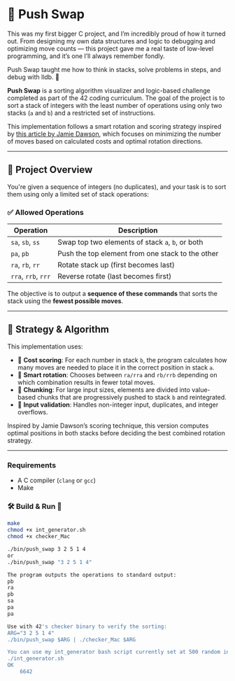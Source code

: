 # 🧮 Push Swap

This was my first bigger C project, and I’m incredibly proud of how it turned out. From designing my own data structures and logic to debugging and optimizing move counts — this project gave me a real taste of low-level programming, and it’s one I’ll always remember fondly.

Push Swap taught me how to think in stacks, solve problems in steps, and debug with lldb. 💪

**Push Swap** is a sorting algorithm visualizer and logic-based challenge completed as part of the 42 coding curriculum. The goal of the project is to sort a stack of integers with the least number of operations using only two stacks (`a` and `b`) and a restricted set of instructions.

This implementation follows a smart rotation and scoring strategy inspired by [this article by Jamie Dawson](https://medium.com/@jamierobertdawson/push-swap-the-least-amount-of-moves-with-two-stacks-d1e76a71789a), which focuses on minimizing the number of moves based on calculated costs and optimal rotation directions.

---

## 📌 Project Overview

You're given a sequence of integers (no duplicates), and your task is to sort them using only a limited set of stack operations:

### ✅ Allowed Operations

| Operation | Description                        |
|----------|------------------------------------|
| `sa`, `sb`, `ss` | Swap top two elements of stack `a`, `b`, or both |
| `pa`, `pb`       | Push the top element from one stack to the other |
| `ra`, `rb`, `rr` | Rotate stack up (first becomes last) |
| `rra`, `rrb`, `rrr` | Reverse rotate (last becomes first) |

The objective is to output a **sequence of these commands** that sorts the stack using the **fewest possible moves**.

---

## 🧠 Strategy & Algorithm

This implementation uses:

- 🧮 **Cost scoring**: For each number in stack `b`, the program calculates how many moves are needed to place it in the correct position in stack `a`.
- 🔁 **Smart rotation**: Chooses between `ra/rra` and `rb/rrb` depending on which combination results in fewer total moves.
- 🧩 **Chunking**: For large input sizes, elements are divided into value-based chunks that are progressively pushed to stack `b` and reintegrated.
- 🧼 **Input validation**: Handles non-integer input, duplicates, and integer overflows.

Inspired by Jamie Dawson’s scoring technique, this version computes optimal positions in both stacks before deciding the best combined rotation strategy.

---

### Requirements

- A C compiler (`clang` or `gcc`)
- Make

### 🛠️ Build & Run 🚀

```bash
make
chmod +x int_generator.sh
chmod +x checker_Mac

./bin/push_swap 3 2 5 1 4
or
./bin/push_swap "3 2 5 1 4"

The program outputs the operations to standard output:
pb
ra
pb
sa
pa
pa

Use with 42's checker binary to verify the sorting:
ARG="3 2 5 1 4"
./bin/push_swap $ARG | ./checker_Mac $ARG

You can use my int_generator bash script currently set at 500 random integers.
./int_generator.sh
OK
    6642


